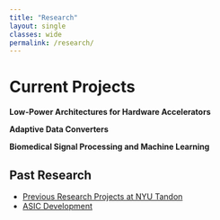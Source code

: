 ```yaml
---
title: "Research"
layout: single
classes: wide
permalink: /research/
---
```


# Current Projects 

**Low-Power Architectures for Hardware Accelerators**

**Adaptive Data Converters**

**Biomedical Signal Processing and Machine Learning**

## Past Research

* [Previous Research Projects at NYU Tandon](/research-NYU)
* [ASIC Development](/ASIC-industry)

